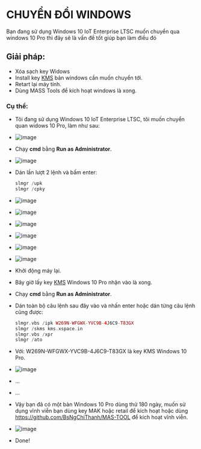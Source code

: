 # CHUYỂN ĐỔI WINDOWS #
Bạn đang sử dụng Windows 10 IoT Enterprise LTSC muốn chuyển qua windows 10 Pro thì đây sẽ là vấn đề tốt giúp bạn làm điều đó

## Giải pháp: ##
  - Xóa sạch key Widows
  - Install key [KMS](https://github.com/BsNgChiThanh/KeyKMS) bản windows cần muốn chuyển tới.
  - Retart lại máy tính.
  - Dùng MASS Tools để kích hoạt windows là xong.

### Cụ thể: ###
  - Tôi đang sử dụng Windows 10 IoT Enterprise LTSC, tôi muốn chuyển quan widows 10 Pro, làm như sau:
  - ![image](https://github.com/BsNgChiThanh/ChuyenDoiWindows/assets/82578024/f358d99c-f453-488e-be51-77a90c5186f1)
  - Chạy **cmd** bằng **Run as Administrator**.
  - ![image](https://github.com/BsNgChiThanh/ChuyenDoiWindows/assets/82578024/318e3df7-7440-49a0-801c-3fc6b6894573)
  - Dán lần lượt 2 lệnh và bấm enter:

    ```php
    slmgr /upk
    slmgr /cpky
    ```
  - ![image](https://github.com/BsNgChiThanh/ChuyenDoiWindows/assets/82578024/688ee126-b15e-401c-85fd-761b07a37a82)
  - ![image](https://github.com/BsNgChiThanh/ChuyenDoiWindows/assets/82578024/0518f962-3f7a-4b14-8054-d15bf8380d80)
  - ![image](https://github.com/BsNgChiThanh/ChuyenDoiWindows/assets/82578024/597e38bf-5cd0-4790-b4a0-5916e95e0e6b)
  - ![image](https://github.com/BsNgChiThanh/ChuyenDoiWindows/assets/82578024/825b1e81-04d6-4b6e-8393-9301e2214a55)
  - ![image](https://github.com/BsNgChiThanh/ChuyenDoiWindows/assets/82578024/adf64eed-9522-4ce4-bef4-156522357334)
  - ![image](https://github.com/BsNgChiThanh/ChuyenDoiWindows/assets/82578024/3e7a5ce0-d723-4cf8-af2c-a28b9ba2d990)
  - Khởi động máy lại.
  - Bây giờ lấy key [KMS](https://github.com/BsNgChiThanh/KeyKMS) Windows 10 Pro nhận vào là xong.
  - Chạy **cmd** bằng **Run as Administrator**.
  - Dán toàn bộ câu lệnh sau đây vào và nhấn enter hoặc dán từng câu lệnh cũng được:
    ```php
    slmgr.vbs /ipk W269N-WFGWX-YVC9B-4J6C9-T83GX
    slmgr /skms kms.xspace.in
    slmgr.vbs /xpr
    slmgr /ato
    ```
  - Với: W269N-WFGWX-YVC9B-4J6C9-T83GX là key KMS Windows 10 Pro.
  - ![image](https://github.com/BsNgChiThanh/ChuyenDoiWindows/assets/82578024/e8e31e3e-7d31-4a15-a82b-8f33377bc674)
  - ...
  - ...
  - Vậy bạn đã có một bản Windows 10 Pro dùng thử 180 ngày, muốn sử dụng vĩnh viễn bạn dùng key MAK hoặc retail để kích hoạt hoặc dùng https://github.com/BsNgChiThanh/MAS-TOOL để kích hoạt vĩnh viễn.
  - ![image](https://github.com/BsNgChiThanh/ChuyenDoiWindows/assets/82578024/a0fb1bb8-3f65-424f-8c83-3730347f8d70)
  - Done!

  






    



